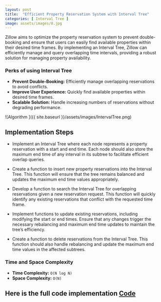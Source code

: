 ```yaml
---
layout: post
title:  "Efficient Property Reservation System with Interval Tree"
categories: [ Interval Tree ]
image: assets/images/8.jpg
---
```

Zillow aims to optimize the property reservation system to prevent double-booking and ensure that users can easily find available properties within their desired time frames. By implementing an Interval Tree, Zillow can efficiently manage and query overlapping time intervals, providing a robust solution for managing property availability.

### Perks of using Interval Tree

- **Prevent Double-Booking:** Efficiently manage overlapping reservations to avoid conflicts.
- **Improve User Experience:** Quickly find available properties within desired time frames.
- **Scalable Solution:** Handle increasing numbers of reservations without degrading performance.


![Algorithm ]({{ site.baseurl }}/assets/images/IntervalTree.png)

## Implementation Steps
   - Implement an Interval Tree where each node represents a property reservation with a start and end time. Each node should also store the maximum end time of any interval in its subtree to facilitate efficient overlap queries.

   - Create a function to insert new property reservations into the Interval Tree. This function will ensure that the tree remains balanced and updates the maximum end time values appropriately.

   - Develop a function to search the Interval Tree for overlapping reservations given a new reservation request. This function will quickly identify any existing reservations that conflict with the requested time frame.

   - Implement functions to update existing reservations, including modifying the start or end times. Ensure that any changes trigger the necessary rebalancing and maximum end time updates to maintain the tree’s efficiency.

   - Create a function to delete reservations from the Interval Tree. This function should also handle rebalancing and update the maximum end time values in the affected subtrees.

### Time and Space Complexity 
- **Time Complexity:** `O(N log N)` 
- **Space Complexity:** `O(N)` 

## Here is the full code implementation [Code](https://github.com/tinloaf/ygg/blob/master/src/intervaltree.cpp)

